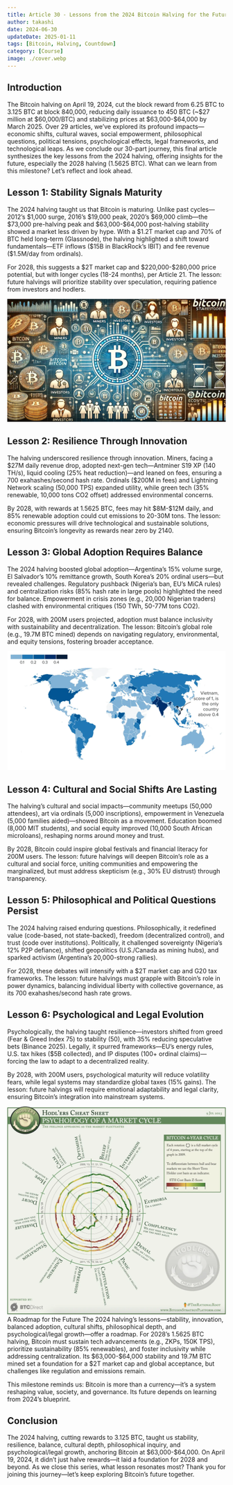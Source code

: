 ```yaml
---
title: Article 30 - Lessons from the 2024 Bitcoin Halving for the Future
author: takashi
date: 2024-06-30
updateDate: 2025-01-11
tags: [Bitcoin, Halving, Countdown]
category: [Course]
image: ./cover.webp
---
```


## Introduction

The Bitcoin halving on April 19, 2024, cut the block reward from 6.25 BTC to 3.125 BTC at block 840,000, reducing daily issuance to 450 BTC (~\$27 million at \$60,000/BTC) and stabilizing prices at \$63,000-\$64,000 by March 2025. Over 29 articles, we’ve explored its profound impacts—economic shifts, cultural waves, social empowerment, philosophical questions, political tensions, psychological effects, legal frameworks, and technological leaps. As we conclude our 30-part journey, this final article synthesizes the key lessons from the 2024 halving, offering insights for the future, especially the 2028 halving (1.5625 BTC). What can we learn from this milestone? Let’s reflect and look ahead.

## Lesson 1: Stability Signals Maturity

The 2024 halving taught us that Bitcoin is maturing. Unlike past cycles—2012’s \$1,000 surge, 2016’s \$19,000 peak, 2020’s \$69,000 climb—the \$73,000 pre-halving peak and \$63,000-\$64,000 post-halving stability showed a market less driven by hype. With a \$1.2T market cap and 70% of BTC held long-term (Glassnode), the halving highlighted a shift toward fundamentals—ETF inflows (\$15B in BlackRock’s IBIT) and fee revenue (\$1.5M/day from ordinals).

For 2028, this suggests a \$2T market cap and \$220,000-\$280,000 price potential, but with longer cycles (18-24 months), per Article 21. The lesson: future halvings will prioritize stability over speculation, requiring patience from investors and hodlers.

![Image 1: "Maturity and Stability Trend"](./1.maturity-stability-trend.webp)

## Lesson 2: Resilience Through Innovation

The halving underscored resilience through innovation. Miners, facing a \$27M daily revenue drop, adopted next-gen tech—Antminer S19 XP (140 TH/s), liquid cooling (25% heat reduction)—and leaned on fees, ensuring a 700 exahashes/second hash rate. Ordinals (\$200M in fees) and Lightning Network scaling (50,000 TPS) expanded utility, while green tech (35% renewable, 10,000 tons CO2 offset) addressed environmental concerns.

By 2028, with rewards at 1.5625 BTC, fees may hit \$8M-\$12M daily, and 85% renewable adoption could cut emissions to 20-30M tons. The lesson: economic pressures will drive technological and sustainable solutions, ensuring Bitcoin’s longevity as rewards near zero by 2140.

## Lesson 3: Global Adoption Requires Balance

The 2024 halving boosted global adoption—Argentina’s 15% volume surge, El Salvador’s 10% remittance growth, South Korea’s 20% ordinal users—but revealed challenges. Regulatory pushback (Nigeria’s ban, EU’s MiCA rules) and centralization risks (85% hash rate in large pools) highlighted the need for balance. Empowerment in crisis zones (e.g., 20,000 Nigerian traders) clashed with environmental critiques (150 TWh, 50-77M tons CO2).

For 2028, with 200M users projected, adoption must balance inclusivity with sustainability and decentralization. The lesson: Bitcoin’s global role (e.g., 19.7M BTC mined) depends on navigating regulatory, environmental, and equity tensions, fostering broader acceptance.

![Image 2: "Global Adoption Balance"](./2.global-adoption-balance.webp)

## Lesson 4: Cultural and Social Shifts Are Lasting

The halving’s cultural and social impacts—community meetups (50,000 attendees), art via ordinals (5,000 inscriptions), empowerment in Venezuela (5,000 families aided)—showed Bitcoin as a movement. Education boomed (8,000 MIT students), and social equity improved (10,000 South African microloans), reshaping norms around money and trust.

By 2028, Bitcoin could inspire global festivals and financial literacy for 200M users. The lesson: future halvings will deepen Bitcoin’s role as a cultural and social force, uniting communities and empowering the marginalized, but must address skepticism (e.g., 30% EU distrust) through transparency.

## Lesson 5: Philosophical and Political Questions Persist

The 2024 halving raised enduring questions. Philosophically, it redefined value (code-based, not state-backed), freedom (decentralized control), and trust (code over institutions). Politically, it challenged sovereignty (Nigeria’s 12% P2P defiance), shifted geopolitics (U.S./Canada as mining hubs), and sparked activism (Argentina’s 20,000-strong rallies).

For 2028, these debates will intensify with a \$2T market cap and G20 tax frameworks. The lesson: future halvings must grapple with Bitcoin’s role in power dynamics, balancing individual liberty with collective governance, as its 700 exahashes/second hash rate grows.

## Lesson 6: Psychological and Legal Evolution

Psychologically, the halving taught resilience—investors shifted from greed (Fear & Greed Index 75) to stability (50), with 35% reducing speculative bets (Binance 2025). Legally, it spurred frameworks—EU’s energy rules, U.S. tax hikes (\$5B collected), and IP disputes (100+ ordinal claims)—forcing the law to adapt to a decentralized reality.

By 2028, with 200M users, psychological maturity will reduce volatility fears, while legal systems may standardize global taxes (15% gains). The lesson: future halvings will require emotional adaptability and legal clarity, ensuring Bitcoin’s integration into mainstream systems.

![Image 3: "Psychological and Legal Evolution"](./3.psychological-evolution.webp)
A Roadmap for the Future
The 2024 halving’s lessons—stability, innovation, balanced adoption, cultural shifts, philosophical depth, and psychological/legal growth—offer a roadmap. For 2028’s 1.5625 BTC halving, Bitcoin must sustain tech advancements (e.g., ZKPs, 150K TPS), prioritize sustainability (85% renewables), and foster inclusivity while addressing centralization. Its \$63,000-\$64,000 stability and 19.7M BTC mined set a foundation for a \$2T market cap and global acceptance, but challenges like regulation and emissions remain.

This milestone reminds us: Bitcoin is more than a currency—it’s a system reshaping value, society, and governance. Its future depends on learning from 2024’s blueprint.

## Conclusion

The 2024 halving, cutting rewards to 3.125 BTC, taught us stability, resilience, balance, cultural depth, philosophical inquiry, and psychological/legal growth, anchoring Bitcoin at \$63,000-\$64,000. On April 19, 2024, it didn’t just halve rewards—it laid a foundation for 2028 and beyond. As we close this series, what lesson resonates most? Thank you for joining this journey—let’s keep exploring Bitcoin’s future together.
